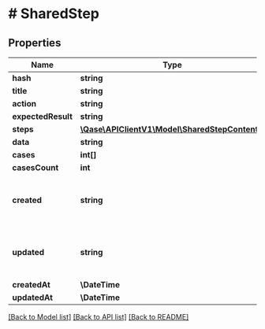 # # SharedStep

## Properties

Name | Type | Description | Notes
------------ | ------------- | ------------- | -------------
**hash** | **string** |  | [optional]
**title** | **string** |  | [optional]
**action** | **string** |  | [optional]
**expectedResult** | **string** |  | [optional]
**steps** | [**\Qase\APIClientV1\Model\SharedStepContent[]**](SharedStepContent.md) |  | [optional]
**data** | **string** |  | [optional]
**cases** | **int[]** |  | [optional]
**casesCount** | **int** |  | [optional]
**created** | **string** | Deprecated, use the &#x60;created_at&#x60; property instead. | [optional]
**updated** | **string** | Deprecated, use the &#x60;updated_at&#x60; property instead. | [optional]
**createdAt** | **\DateTime** |  | [optional]
**updatedAt** | **\DateTime** |  | [optional]

[[Back to Model list]](../../README.md#models) [[Back to API list]](../../README.md#endpoints) [[Back to README]](../../README.md)
